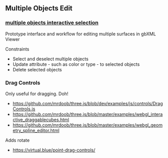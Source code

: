 


## Multiple Objects Edit

### [multiple objects interactive selection](  https://rawgit.com/ladybug-tools/spider/master/cookbook/multiple-objects-edit/multiple-objects-interactive-selection.html)

Prototype interface and workflow for editing multiple surfaces in gbXML Viewer

Constraints
* Select and deselect multiple objects
* Update attribute - such as color or type - to selected objects
* Delete selected objects



### Drag Controls

Only useful for dragging. Doh!

* <https://github.com/mrdoob/three.js/blob/dev/examples/js/controls/DragControls.js>
* <https://github.com/mrdoob/three.js/blob/master/examples/webgl_interactive_draggablecubes.html>
* <https://github.com/mrdoob/three.js/blob/master/examples/webgl_geometry_spline_editor.html>

Adds rotate

* <https://virtual.blue/point-drag-controls/>

